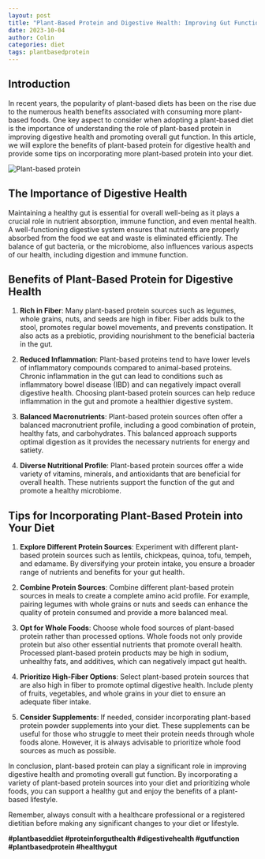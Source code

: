 ```yaml
---
layout: post
title: "Plant-Based Protein and Digestive Health: Improving Gut Function"
date: 2023-10-04
author: Colin
categories: diet
tags: plantbasedprotein
---
```


## Introduction

In recent years, the popularity of plant-based diets has been on the rise due to the numerous health benefits associated with consuming more plant-based foods. One key aspect to consider when adopting a plant-based diet is the importance of understanding the role of plant-based protein in improving digestive health and promoting overall gut function. In this article, we will explore the benefits of plant-based protein for digestive health and provide some tips on incorporating more plant-based protein into your diet.

![Plant-based protein](https://source.unsplash.com/1600x900/?protein)

## The Importance of Digestive Health

Maintaining a healthy gut is essential for overall well-being as it plays a crucial role in nutrient absorption, immune function, and even mental health. A well-functioning digestive system ensures that nutrients are properly absorbed from the food we eat and waste is eliminated efficiently. The balance of gut bacteria, or the microbiome, also influences various aspects of our health, including digestion and immune function.

## Benefits of Plant-Based Protein for Digestive Health

1. **Rich in Fiber**: Many plant-based protein sources such as legumes, whole grains, nuts, and seeds are high in fiber. Fiber adds bulk to the stool, promotes regular bowel movements, and prevents constipation. It also acts as a prebiotic, providing nourishment to the beneficial bacteria in the gut.

2. **Reduced Inflammation**: Plant-based proteins tend to have lower levels of inflammatory compounds compared to animal-based proteins. Chronic inflammation in the gut can lead to conditions such as inflammatory bowel disease (IBD) and can negatively impact overall digestive health. Choosing plant-based protein sources can help reduce inflammation in the gut and promote a healthier digestive system.

3. **Balanced Macronutrients**: Plant-based protein sources often offer a balanced macronutrient profile, including a good combination of protein, healthy fats, and carbohydrates. This balanced approach supports optimal digestion as it provides the necessary nutrients for energy and satiety.

4. **Diverse Nutritional Profile**: Plant-based protein sources offer a wide variety of vitamins, minerals, and antioxidants that are beneficial for overall health. These nutrients support the function of the gut and promote a healthy microbiome.

## Tips for Incorporating Plant-Based Protein into Your Diet

1. **Explore Different Protein Sources**: Experiment with different plant-based protein sources such as lentils, chickpeas, quinoa, tofu, tempeh, and edamame. By diversifying your protein intake, you ensure a broader range of nutrients and benefits for your gut health.

2. **Combine Protein Sources**: Combine different plant-based protein sources in meals to create a complete amino acid profile. For example, pairing legumes with whole grains or nuts and seeds can enhance the quality of protein consumed and provide a more balanced meal.

3. **Opt for Whole Foods**: Choose whole food sources of plant-based protein rather than processed options. Whole foods not only provide protein but also other essential nutrients that promote overall health. Processed plant-based protein products may be high in sodium, unhealthy fats, and additives, which can negatively impact gut health.

4. **Prioritize High-Fiber Options**: Select plant-based protein sources that are also high in fiber to promote optimal digestive health. Include plenty of fruits, vegetables, and whole grains in your diet to ensure an adequate fiber intake.

5. **Consider Supplements**: If needed, consider incorporating plant-based protein powder supplements into your diet. These supplements can be useful for those who struggle to meet their protein needs through whole foods alone. However, it is always advisable to prioritize whole food sources as much as possible.

In conclusion, plant-based protein can play a significant role in improving digestive health and promoting overall gut function. By incorporating a variety of plant-based protein sources into your diet and prioritizing whole foods, you can support a healthy gut and enjoy the benefits of a plant-based lifestyle.

Remember, always consult with a healthcare professional or a registered dietitian before making any significant changes to your diet or lifestyle.

**#plantbaseddiet #proteinforguthealth #digestivehealth #gutfunction #plantbasedprotein #healthygut**